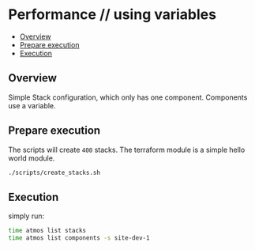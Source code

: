 # Performance // using variables

<!-- vim-markdown-toc Marked -->

* [Overview](#overview)
* [Prepare execution](#prepare-execution)
* [Execution](#execution)

<!-- vim-markdown-toc -->

## Overview

Simple Stack configuration, which only has one component. Components use a
variable.

## Prepare execution

The scripts will create `400` stacks. The terraform
module is a simple hello world module.

```sh
./scripts/create_stacks.sh
```

## Execution

simply run:

```sh
time atmos list stacks
time atmos list components -s site-dev-1
```

<!-- vim: set fenc=utf-8 spell spl=en: -->
